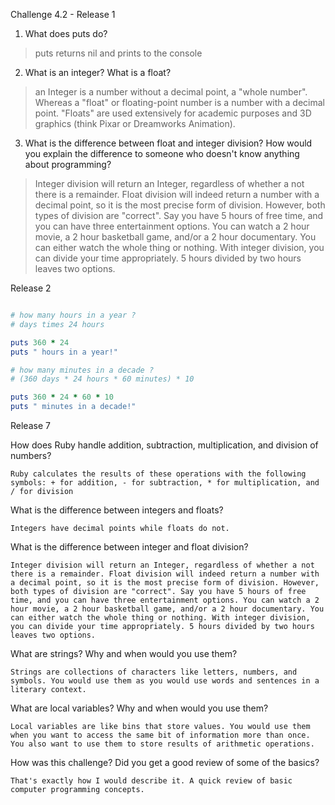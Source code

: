 Challenge 4.2 - Release 1

1. What does puts do?

> puts returns nil and prints to the console

2. What is an integer? What is a float?

> an Integer is a number without a decimal point, a "whole number". Whereas a "float" or floating-point number is a number with a decimal point.  "Floats" are used extensively for academic purposes and 3D graphics (think Pixar or Dreamworks Animation).

3. What is the difference between float and integer division? How would you explain the difference to someone who doesn't know anything about programming?

> Integer division will return an Integer, regardless of whether a not there is a remainder. Float division will indeed return a number with a decimal point, so it is the most precise form of division. However, both types of division are "correct". Say you have 5 hours of free time, and you can have three entertainment options. You can watch a 2 hour movie, a 2 hour basketball game, and/or a 2 hour documentary. You can either watch the whole thing or nothing. With integer division, you can divide your time appropriately. 5 hours divided by two hours leaves two options. 

Release 2

```ruby

# how many hours in a year ?
# days times 24 hours

puts 360 * 24 
puts " hours in a year!"

# how many minutes in a decade ?
# (360 days * 24 hours * 60 minutes) * 10 

puts 360 * 24 * 60 * 10 
puts " minutes in a decade!"

```

Release 7

How does Ruby handle addition, subtraction, multiplication, and division of numbers?

	Ruby calculates the results of these operations with the following symbols: + for addition, - for subtraction, * for multiplication, and / for division

What is the difference between integers and floats?

	Integers have decimal points while floats do not.

What is the difference between integer and float division?

	Integer division will return an Integer, regardless of whether a not there is a remainder. Float division will indeed return a number with a decimal point, so it is the most precise form of division. However, both types of division are "correct". Say you have 5 hours of free time, and you can have three entertainment options. You can watch a 2 hour movie, a 2 hour basketball game, and/or a 2 hour documentary. You can either watch the whole thing or nothing. With integer division, you can divide your time appropriately. 5 hours divided by two hours leaves two options. 

What are strings? Why and when would you use them?

	Strings are collections of characters like letters, numbers, and symbols. You would use them as you would use words and sentences in a literary context.

What are local variables? Why and when would you use them?

	Local variables are like bins that store values. You would use them when you want to access the same bit of information more than once. You also want to use them to store results of arithmetic operations. 

How was this challenge? Did you get a good review of some of the basics?

	That's exactly how I would describe it. A quick review of basic computer programming concepts.